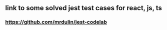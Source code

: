 ## link to some solved jest test cases for react, js, ts
### https://github.com/mrdulin/jest-codelab
